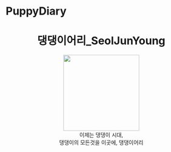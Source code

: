 # PuppyDiary
<h1 align="center">댕댕이어리_SeolJunYoung</h1>
<p align="center">
    <img src="/img/maroo.jpeg" width="200"/><br>
    이제는 댕댕이 시대,<br>댕댕이의 모든것을 이곳에, 댕댕이어리
</p>
<br><br>
